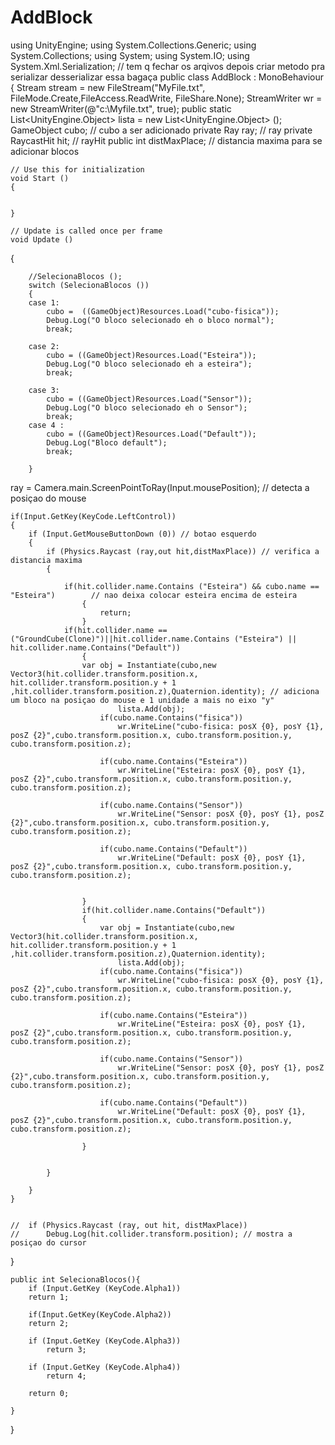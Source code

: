 # AddBlock
using UnityEngine;
using System.Collections.Generic;
using System.Collections;
using System;
using System.IO;
using System.Xml.Serialization;
// tem q fechar os arqivos depois criar metodo pra serializar desserializar essa bagaça
public class AddBlock : MonoBehaviour
{
	Stream stream = new FileStream("MyFile.txt", FileMode.Create,FileAccess.ReadWrite, FileShare.None);
	StreamWriter wr = new StreamWriter(@"c:\Myfile.txt", true);
	public static List<UnityEngine.Object> lista = new List<UnityEngine.Object> ();
	GameObject cubo; // cubo a ser adicionado
	private Ray ray; // ray
	private RaycastHit hit; // rayHit
	public int distMaxPlace; // distancia maxima para se adicionar blocos


	// Use this for initialization
	void Start ()
	{

	
	}
	
	// Update is called once per frame
	void Update ()
	
{

		//SelecionaBlocos ();
		switch (SelecionaBlocos ()) 
		{
		case 1:
			cubo =  ((GameObject)Resources.Load("cubo-fisica"));
			Debug.Log("O bloco selecionado eh o bloco normal");
			break;

		case 2:
			cubo = ((GameObject)Resources.Load("Esteira"));
			Debug.Log("O bloco selecionado eh a esteira");
			break;

		case 3:
			cubo = ((GameObject)Resources.Load("Sensor"));
			Debug.Log("O bloco selecionado eh o Sensor");
			break;
		case 4 :
			cubo = ((GameObject)Resources.Load("Default"));
			Debug.Log("Bloco default");
			break;

		}

ray = Camera.main.ScreenPointToRay(Input.mousePosition); // detecta a posiçao do mouse


	if(Input.GetKey(KeyCode.LeftControl))
	{
		if (Input.GetMouseButtonDown (0)) // botao esquerdo
		{
			if (Physics.Raycast (ray,out hit,distMaxPlace)) // verifica a distancia maxima
			{

				if(hit.collider.name.Contains ("Esteira") && cubo.name == "Esteira")		// nao deixa colocar esteira encima de esteira
					{
						return;
					}
				if(hit.collider.name == ("GroundCube(Clone)")||hit.collider.name.Contains ("Esteira") || hit.collider.name.Contains("Default"))
					{
					var obj = Instantiate(cubo,new Vector3(hit.collider.transform.position.x, hit.collider.transform.position.y + 1 ,hit.collider.transform.position.z),Quaternion.identity); // adiciona um bloco na posiçao do mouse e 1 unidade a mais no eixo "y"
							lista.Add(obj);
						if(cubo.name.Contains("fisica"))
							wr.WriteLine("cubo-fisica: posX {0}, posY {1}, posZ {2}",cubo.transform.position.x, cubo.transform.position.y, cubo.transform.position.z);

						if(cubo.name.Contains("Esteira"))
							wr.WriteLine("Esteira: posX {0}, posY {1}, posZ {2}",cubo.transform.position.x, cubo.transform.position.y, cubo.transform.position.z);

						if(cubo.name.Contains("Sensor"))
							wr.WriteLine("Sensor: posX {0}, posY {1}, posZ {2}",cubo.transform.position.x, cubo.transform.position.y, cubo.transform.position.z);

						if(cubo.name.Contains("Default"))
							wr.WriteLine("Default: posX {0}, posY {1}, posZ {2}",cubo.transform.position.x, cubo.transform.position.y, cubo.transform.position.z);


					}
					if(hit.collider.name.Contains("Default"))
					{
						var obj = Instantiate(cubo,new Vector3(hit.collider.transform.position.x, hit.collider.transform.position.y + 1 ,hit.collider.transform.position.z),Quaternion.identity);
							lista.Add(obj);
						if(cubo.name.Contains("fisica"))
							wr.WriteLine("cubo-fisica: posX {0}, posY {1}, posZ {2}",cubo.transform.position.x, cubo.transform.position.y, cubo.transform.position.z);
						
						if(cubo.name.Contains("Esteira"))
							wr.WriteLine("Esteira: posX {0}, posY {1}, posZ {2}",cubo.transform.position.x, cubo.transform.position.y, cubo.transform.position.z);
						
						if(cubo.name.Contains("Sensor"))
							wr.WriteLine("Sensor: posX {0}, posY {1}, posZ {2}",cubo.transform.position.x, cubo.transform.position.y, cubo.transform.position.z);
						
						if(cubo.name.Contains("Default"))
							wr.WriteLine("Default: posX {0}, posY {1}, posZ {2}",cubo.transform.position.x, cubo.transform.position.y, cubo.transform.position.z);

					}


			}

		}
	}
	

	//	if (Physics.Raycast (ray, out hit, distMaxPlace))
	//		Debug.Log(hit.collider.transform.position); // mostra a posiçao do cursor 


}

	public int SelecionaBlocos(){
		if (Input.GetKey (KeyCode.Alpha1)) 
		return 1;

		if(Input.GetKey(KeyCode.Alpha2))
		return 2;

		if (Input.GetKey (KeyCode.Alpha3))
			return 3;

		if (Input.GetKey (KeyCode.Alpha4))
			return 4;

		return 0;

	}
}
